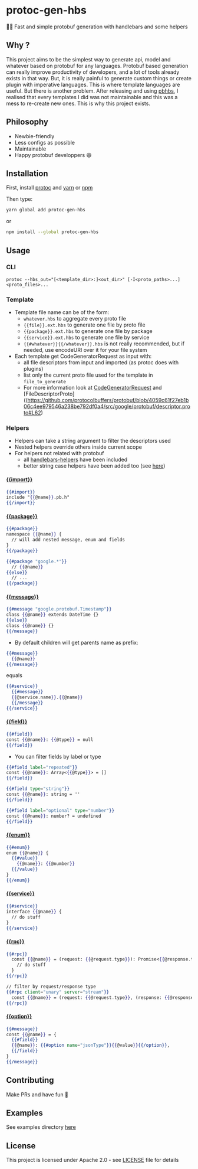 # protoc-gen-hbs

🏃‍♀️ Fast and simple protobuf generation with handlebars and some helpers

## Why ?

This project aims to be the simplest way to generate api, model and whatever based on protobuf for any languages.
Protobuf based generation can really improve productivity of developers, and a lot of tools already exists in that way.
But, it is really painful to generate custom things or create plugin with imperative languages.
This is where template languages are useful.
But there is another problem.
After releasing and using [pbhbs](https://github.com/gponsinet/pbhbs), I realised that every templates I did was not maintainable and this was a mess to re-create new ones.
This is why this project exists.

## Philosophy

* Newbie-friendly
* Less configs as possible
* Maintainable
* Happy protobuf developpers :smile:

## Installation

First, install [protoc](http://google.github.io/proto-lens/installing-protoc.html) and [yarn](https://yarnpkg.com/en/docs/install) or [npm](https://www.npmjs.com/get-npm)

Then type:

```bash
yarn global add protoc-gen-hbs
```

or

```bash
npm install --global protoc-gen-hbs
```

## Usage

### CLI

```
protoc --hbs_out="[<template_dir>:]<out_dir>" [-I<proto_paths>...] <proto_files>...
```

### Template

* Template file name can be of the form:
  * `whatever.hbs` to aggregate every proto file
  * `{{file}}.ext.hbs` to generate one file by proto file
  * `{{package}}.ext.hbs` to generate one file by package
  * `{{service}}.ext.hbs` to generate one file by service
  * `{{#whatever}}{{/whatever}}.hbs` is not really recommended, but if needed, use encodeURI over it for your file system
* Each template get CodeGeneratorRequest as input with:
  * all file descriptors from input and imported (as protoc does with plugins)
  * list only the current proto file used for the template in `file_to_generate`
  * For more information look at [CodeGeneratorRequest](https://github.com/protocolbuffers/protobuf/blob/4059c61f27eb1b06c4ee979546a238be792df0a4/src/google/protobuf/compiler/plugin.proto#L68) and [FileDescriptorProto]((https://github.com/protocolbuffers/protobuf/blob/4059c61f27eb1b06c4ee979546a238be792df0a4/src/google/protobuf/descriptor.proto#L62)

### Helpers

* Helpers can take a string argument to filter the descriptors used
* Nested helpers override others inside current scope
* For helpers not related with protobuf
	* all [handlebars-helpers](helpers/handlebars-helpers) have been included
	* better string case helpers have been added too (see [here](src/case.js))

#### [{{import}}](src/import.js)

```handlebars
{{#import}}
include "{{@name}}.pb.h"
{{/import}}
```

#### [{{package}}](src/package.js)

```handlebars
{{#package}}
namespace {{@name}} {
  // will add nested message, enum and fields
}
{{/package}}

{{#package "google.*"}}
  // {{@name}}
{{else}}
  // ...
{{/package}}
```

#### [{{message}}](src/message.js)

```handlebars
{{#message "google.protobuf.Timestamp"}}
class {{@name}} extends DateTime {}
{{else}}
class {{@name}} {}
{{/message}}
```

* By default children will get parents name as prefix:

```handlebars
{{#message}}
  {{@name}}
{{/message}}
```

equals

```handlebars
{{#service}}
  {{#message}}
  {{@service.name}}.{{@name}}
  {{/message}}
{{/service}}
```


#### [{{field}}](src/field.js)

```handlebars
{{#field}}
const {{@name}}: {{@type}} = null
{{/field}}
```

* You can filter fields by label or type

```handlebars
{{#field label="repeated"}}
const {{@name}}: Array<{{@type}}> = []
{{/field}}

{{#field type="string"}}
const {{@name}}: string = ''
{{/field}}

{{#field label="optional" type="number"}}
const {{@name}}: number? = undefined
{{/field}}
```

#### [{{enum}}](src/enum.js)

```handlebars
{{#enum}}
enum {{@name}} {
  {{#value}}
    {{@name}}: {{@number}}
  {{/value}}
}
{{/enum}}
```

#### [{{service}}](src/service.js)

```handlebars
{{#service}}
interface {{@name}} {
  // do stuff
}
{{/service}}
```

#### [{{rpc}}](src/rpc.js)

```handlebars
{{#rpc}}
  const {{@name}} = (request: {{@request.type}}): Promise<{{@response.type}}> => {
    // do stuff
  }
{{/rpc}}

// filter by request/response type
{{#rpc client="unary" server="stream"}}
  const {{@name}} = (request: {{@request.type}}, (response: {{@response.type}}) => void): Promise<void>
{{/rpc}}
```

#### [{{option}}](src/option.js)

```handlebars
{{#message}}
const {{@name}} = {
  {{#field}}
  {{@name}}: {{#option name="jsonType"}}{{@value}}{{/option}},
  {{/field}}
}
{{/message}}
```


## Contributing

Make PRs and have fun 👻

## Examples

See examples directory [here](examples)

## License

This project is licensed under Apache 2.0 - see [LICENSE](LICENSE) file for details
